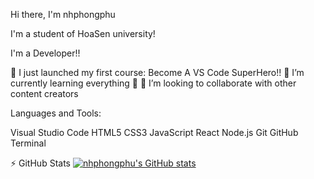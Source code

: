 Hi there, I'm nhphongphu

I'm a student of HoaSen university!

I'm a Developer!!

🔭 I just launched my first course: Become A VS Code SuperHero!!
🌱 I’m currently learning everything 🤣
👯 I’m looking to collaborate with other content creators


Languages and Tools:

Visual Studio Code HTML5 CSS3 JavaScript React Node.js Git GitHub Terminal

⚡ GitHub Stats
[![nhphongphu's GitHub stats](https://github-readme-stats.vercel.app/api?username=nhphongphu)](https://github.com/anuraghazra/github-readme-stats)
